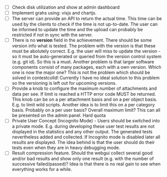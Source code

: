 
- [ ] Check disk utilization and show at admin dashboard
- [ ] Implement grahs using: visjs and chartjs.
- [ ] The server can provide an API to return the actual time. This time can
  be used by the clients to check if the time is not up-to-date. The
	user can be informed to update the time and the upload can probably be
	restricted if not in sync with the server.
- [ ] There is no **version** field in the achievement. There should be some
  version info what is tested. The problem with the version is that these must
	be abolutely correct. E.g. the user will miss to update the version - so it
	must be auto-generated or queried from the version control system (e.g. git id).
	So this is a must. Another problem is that larger software components consist of
	many packages, each with a own version. Which one is now the major one? This is not
	the problem which should be solved in contestcolld! Currently I have no ideal solution
	to this problem so the versioning is left out for upcoming versions.
- [ ] Provide a knob to configure the maximum number of attachments and data per see.
  If limit is reached a HTTP error code MUST be returned. This knob can be on a per
	attachment basis and on a per object basis. E.g. to limit wild scripts. Another
	idea is to limit this on a per category basis. Probably on a per user basis? Overall
	maximum limit? This can all be presented on the admin panel. Hard quota
- [ ] Private User Concept (Incognito Mode) - Users should be switched into a
	private mode. E.g. during developing these user test results are not
	displayed in the statistics and any other output. The generated tests
	nevertheless added and collected. If Incognito mode is disabled later all
	results are displayed. The idea behind is that the user should do their tests
	even when they are in heavy debugging mode.
- [ ] Result compression feature. Should the webgui collect several good and/or
	bad results and show only one result (e.g. with the number of successive
	failed/passed)? Idea is that there is no real gain to see when everything
	works for a while.
